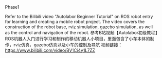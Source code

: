 Phase1

Refer to the Bilibili video "Autolabor Beginner Tutorial" on ROS robot entry for learning and creating a mobile robot project. 
The video covers the construction of the robot base, rviz simulation, gazebo simulation, as well as the control and navigation of the robot.
参考B站视频【Autolabor初级教程】ROS机器人入门进行学习和制作的移动机器人小项目，里面包含了小车本体的制作，rviz仿真，gazebo仿真以及小车的控制及导航
视频链接：https://www.bilibili.com/video/BV1Ci4y1L7ZZ
